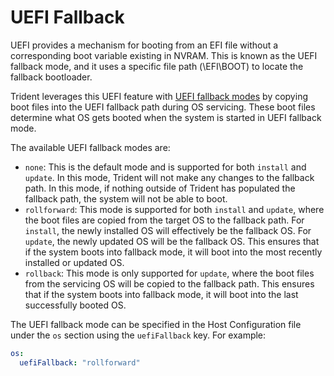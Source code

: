 
# UEFI Fallback

UEFI provides a mechanism for booting from an EFI file without a corresponding
boot variable existing in NVRAM. This is known as the UEFI fallback mode, and
it uses a specific file path (\EFI\BOOT) to locate the fallback bootloader.

Trident leverages this UEFI feature with
[UEFI fallback modes](../Reference/Host-Configuration/API-Reference/UefiFallbackMode.md)
by copying boot files into the UEFI fallback path during OS servicing. These
boot files determine what OS gets booted when the system is started in UEFI
fallback mode.

The available UEFI fallback modes are:

- `none`: This is the default mode and is supported for both `install` and
  `update`. In this mode, Trident will not make any changes to the fallback
  path. In this mode, if nothing outside of Trident has populated the fallback
  path, the system will not be able to boot.
- `rollforward`: This mode is supported for both `install` and `update`, where
  the boot files are copied from the target OS to the fallback path. For
  `install`, the newly installed OS will effectively be the fallback OS. For
  `update`, the newly updated OS will be the fallback OS. This ensures that if
  the system boots into fallback mode, it will boot into the most recently
  installed or updated OS.
- `rollback`: This mode is only supported for `update`, where the boot files
  from the servicing OS will be copied to the fallback path. This ensures that
  if the system boots into fallback mode, it will boot into the last
  successfully booted OS.

The UEFI fallback mode can be specified in the Host Configuration file under
the `os` section using the `uefiFallback` key. For example:

```yaml
os:
  uefiFallback: "rollforward"
```
